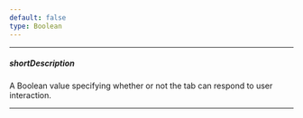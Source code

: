 ```yaml
---
default: false
type: Boolean
---
```

---
##### shortDescription
A Boolean value specifying whether or not the tab can respond to user interaction.

---
